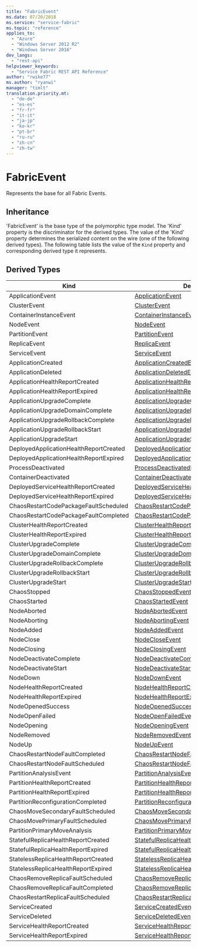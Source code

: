 ```yaml
---
title: "FabricEvent"
ms.date: 07/20/2018
ms.service: "service-fabric"
ms.topic: "reference"
applies_to: 
  - "Azure"
  - "Windows Server 2012 R2"
  - "Windows Server 2016"
dev_langs: 
  - "rest-api"
helpviewer_keywords: 
  - "Service Fabric REST API Reference"
author: "rwike77"
ms.author: "ryanwi"
manager: "timlt"
translation.priority.mt: 
  - "de-de"
  - "es-es"
  - "fr-fr"
  - "it-it"
  - "ja-jp"
  - "ko-kr"
  - "pt-br"
  - "ru-ru"
  - "zh-cn"
  - "zh-tw"
---
```

# FabricEvent

Represents the base for all Fabric Events.
## Inheritance

'FabricEvent' is the base type of the polymorphic type model. The 'Kind' property is the discriminator for the derived types. 
The value of the 'Kind' property determines the serialized content on the wire (one of the following derived types). 
The following table lists the value of the `Kind` property and corresponding derived type it represents.
## Derived Types

| Kind | Derived Type |
| --- | --- | 
| ApplicationEvent | [ApplicationEvent](sfclient-v63-model-applicationevent.md) |
| ClusterEvent | [ClusterEvent](sfclient-v63-model-clusterevent.md) |
| ContainerInstanceEvent | [ContainerInstanceEvent](sfclient-v63-model-containerinstanceevent.md) |
| NodeEvent | [NodeEvent](sfclient-v63-model-nodeevent.md) |
| PartitionEvent | [PartitionEvent](sfclient-v63-model-partitionevent.md) |
| ReplicaEvent | [ReplicaEvent](sfclient-v63-model-replicaevent.md) |
| ServiceEvent | [ServiceEvent](sfclient-v63-model-serviceevent.md) |
| ApplicationCreated | [ApplicationCreatedEvent](sfclient-v63-model-applicationcreatedevent.md) |
| ApplicationDeleted | [ApplicationDeletedEvent](sfclient-v63-model-applicationdeletedevent.md) |
| ApplicationHealthReportCreated | [ApplicationHealthReportCreatedEvent](sfclient-v63-model-applicationhealthreportcreatedevent.md) |
| ApplicationHealthReportExpired | [ApplicationHealthReportExpiredEvent](sfclient-v63-model-applicationhealthreportexpiredevent.md) |
| ApplicationUpgradeComplete | [ApplicationUpgradeCompleteEvent](sfclient-v63-model-applicationupgradecompleteevent.md) |
| ApplicationUpgradeDomainComplete | [ApplicationUpgradeDomainCompleteEvent](sfclient-v63-model-applicationupgradedomaincompleteevent.md) |
| ApplicationUpgradeRollbackComplete | [ApplicationUpgradeRollbackCompleteEvent](sfclient-v63-model-applicationupgraderollbackcompleteevent.md) |
| ApplicationUpgradeRollbackStart | [ApplicationUpgradeRollbackStartEvent](sfclient-v63-model-applicationupgraderollbackstartevent.md) |
| ApplicationUpgradeStart | [ApplicationUpgradeStartEvent](sfclient-v63-model-applicationupgradestartevent.md) |
| DeployedApplicationHealthReportCreated | [DeployedApplicationHealthReportCreatedEvent](sfclient-v63-model-deployedapplicationhealthreportcreatedevent.md) |
| DeployedApplicationHealthReportExpired | [DeployedApplicationHealthReportExpiredEvent](sfclient-v63-model-deployedapplicationhealthreportexpiredevent.md) |
| ProcessDeactivated | [ProcessDeactivatedEvent](sfclient-v63-model-processdeactivatedevent.md) |
| ContainerDeactivated | [ContainerDeactivatedEvent](sfclient-v63-model-containerdeactivatedevent.md) |
| DeployedServiceHealthReportCreated | [DeployedServiceHealthReportCreatedEvent](sfclient-v63-model-deployedservicehealthreportcreatedevent.md) |
| DeployedServiceHealthReportExpired | [DeployedServiceHealthReportExpiredEvent](sfclient-v63-model-deployedservicehealthreportexpiredevent.md) |
| ChaosRestartCodePackageFaultScheduled | [ChaosRestartCodePackageFaultScheduledEvent](sfclient-v63-model-chaosrestartcodepackagefaultscheduledevent.md) |
| ChaosRestartCodePackageFaultCompleted | [ChaosRestartCodePackageFaultCompletedEvent](sfclient-v63-model-chaosrestartcodepackagefaultcompletedevent.md) |
| ClusterHealthReportCreated | [ClusterHealthReportCreatedEvent](sfclient-v63-model-clusterhealthreportcreatedevent.md) |
| ClusterHealthReportExpired | [ClusterHealthReportExpiredEvent](sfclient-v63-model-clusterhealthreportexpiredevent.md) |
| ClusterUpgradeComplete | [ClusterUpgradeCompleteEvent](sfclient-v63-model-clusterupgradecompleteevent.md) |
| ClusterUpgradeDomainComplete | [ClusterUpgradeDomainCompleteEvent](sfclient-v63-model-clusterupgradedomaincompleteevent.md) |
| ClusterUpgradeRollbackComplete | [ClusterUpgradeRollbackCompleteEvent](sfclient-v63-model-clusterupgraderollbackcompleteevent.md) |
| ClusterUpgradeRollbackStart | [ClusterUpgradeRollbackStartEvent](sfclient-v63-model-clusterupgraderollbackstartevent.md) |
| ClusterUpgradeStart | [ClusterUpgradeStartEvent](sfclient-v63-model-clusterupgradestartevent.md) |
| ChaosStopped | [ChaosStoppedEvent](sfclient-v63-model-chaosstoppedevent.md) |
| ChaosStarted | [ChaosStartedEvent](sfclient-v63-model-chaosstartedevent.md) |
| NodeAborted | [NodeAbortedEvent](sfclient-v63-model-nodeabortedevent.md) |
| NodeAborting | [NodeAbortingEvent](sfclient-v63-model-nodeabortingevent.md) |
| NodeAdded | [NodeAddedEvent](sfclient-v63-model-nodeaddedevent.md) |
| NodeClose | [NodeCloseEvent](sfclient-v63-model-nodecloseevent.md) |
| NodeClosing | [NodeClosingEvent](sfclient-v63-model-nodeclosingevent.md) |
| NodeDeactivateComplete | [NodeDeactivateCompleteEvent](sfclient-v63-model-nodedeactivatecompleteevent.md) |
| NodeDeactivateStart | [NodeDeactivateStartEvent](sfclient-v63-model-nodedeactivatestartevent.md) |
| NodeDown | [NodeDownEvent](sfclient-v63-model-nodedownevent.md) |
| NodeHealthReportCreated | [NodeHealthReportCreatedEvent](sfclient-v63-model-nodehealthreportcreatedevent.md) |
| NodeHealthReportExpired | [NodeHealthReportExpiredEvent](sfclient-v63-model-nodehealthreportexpiredevent.md) |
| NodeOpenedSuccess | [NodeOpenedSuccessEvent](sfclient-v63-model-nodeopenedsuccessevent.md) |
| NodeOpenFailed | [NodeOpenFailedEvent](sfclient-v63-model-nodeopenfailedevent.md) |
| NodeOpening | [NodeOpeningEvent](sfclient-v63-model-nodeopeningevent.md) |
| NodeRemoved | [NodeRemovedEvent](sfclient-v63-model-noderemovedevent.md) |
| NodeUp | [NodeUpEvent](sfclient-v63-model-nodeupevent.md) |
| ChaosRestartNodeFaultCompleted | [ChaosRestartNodeFaultCompletedEvent](sfclient-v63-model-chaosrestartnodefaultcompletedevent.md) |
| ChaosRestartNodeFaultScheduled | [ChaosRestartNodeFaultScheduledEvent](sfclient-v63-model-chaosrestartnodefaultscheduledevent.md) |
| PartitionAnalysisEvent | [PartitionAnalysisEvent](sfclient-v63-model-partitionanalysisevent.md) |
| PartitionHealthReportCreated | [PartitionHealthReportCreatedEvent](sfclient-v63-model-partitionhealthreportcreatedevent.md) |
| PartitionHealthReportExpired | [PartitionHealthReportExpiredEvent](sfclient-v63-model-partitionhealthreportexpiredevent.md) |
| PartitionReconfigurationCompleted | [PartitionReconfigurationCompletedEvent](sfclient-v63-model-partitionreconfigurationcompletedevent.md) |
| ChaosMoveSecondaryFaultScheduled | [ChaosMoveSecondaryFaultScheduledEvent](sfclient-v63-model-chaosmovesecondaryfaultscheduledevent.md) |
| ChaosMovePrimaryFaultScheduled | [ChaosMovePrimaryFaultScheduledEvent](sfclient-v63-model-chaosmoveprimaryfaultscheduledevent.md) |
| PartitionPrimaryMoveAnalysis | [PartitionPrimaryMoveAnalysisEvent](sfclient-v63-model-partitionprimarymoveanalysisevent.md) |
| StatefulReplicaHealthReportCreated | [StatefulReplicaHealthReportCreatedEvent](sfclient-v63-model-statefulreplicahealthreportcreatedevent.md) |
| StatefulReplicaHealthReportExpired | [StatefulReplicaHealthReportExpiredEvent](sfclient-v63-model-statefulreplicahealthreportexpiredevent.md) |
| StatelessReplicaHealthReportCreated | [StatelessReplicaHealthReportCreatedEvent](sfclient-v63-model-statelessreplicahealthreportcreatedevent.md) |
| StatelessReplicaHealthReportExpired | [StatelessReplicaHealthReportExpiredEvent](sfclient-v63-model-statelessreplicahealthreportexpiredevent.md) |
| ChaosRemoveReplicaFaultScheduled | [ChaosRemoveReplicaFaultScheduledEvent](sfclient-v63-model-chaosremovereplicafaultscheduledevent.md) |
| ChaosRemoveReplicaFaultCompleted | [ChaosRemoveReplicaFaultCompletedEvent](sfclient-v63-model-chaosremovereplicafaultcompletedevent.md) |
| ChaosRestartReplicaFaultScheduled | [ChaosRestartReplicaFaultScheduledEvent](sfclient-v63-model-chaosrestartreplicafaultscheduledevent.md) |
| ServiceCreated | [ServiceCreatedEvent](sfclient-v63-model-servicecreatedevent.md) |
| ServiceDeleted | [ServiceDeletedEvent](sfclient-v63-model-servicedeletedevent.md) |
| ServiceHealthReportCreated | [ServiceHealthReportCreatedEvent](sfclient-v63-model-servicehealthreportcreatedevent.md) |
| ServiceHealthReportExpired | [ServiceHealthReportExpiredEvent](sfclient-v63-model-servicehealthreportexpiredevent.md) |

